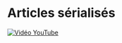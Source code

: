 # Articles sérialisés

[![Vidéo YouTube](http://img.youtube.com/vi/zQ6SV6sxmnw/0.jpg)](https://www.youtube.com/embed/zQ6SV6sxmnw)


